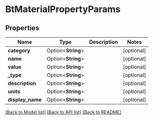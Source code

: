# BtMaterialPropertyParams

## Properties

Name | Type | Description | Notes
------------ | ------------- | ------------- | -------------
**category** | Option<**String**> |  | [optional]
**name** | Option<**String**> |  | [optional]
**value** | Option<**String**> |  | [optional]
**_type** | Option<**String**> |  | [optional]
**description** | Option<**String**> |  | [optional]
**units** | Option<**String**> |  | [optional]
**display_name** | Option<**String**> |  | [optional]

[[Back to Model list]](../README.md#documentation-for-models) [[Back to API list]](../README.md#documentation-for-api-endpoints) [[Back to README]](../README.md)


